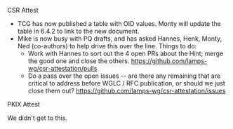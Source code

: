 CSR Attest

- TCG has now published a table with OID values. Monty will update the table in 6.4.2 to link to the new document.
- Mike is now busy with PQ drafts, and has asked Hannes, Henk, Monty, Ned (co-authors) to help drive this over the line. Things to do:
   - Work with Hannes to sort out the 4 open PRs about the Hint; merge the good one and close the others.
   https://github.com/lamps-wg/csr-attestation/pulls
   - Do a pass over the open issues -- are there any remaining that are critical to address before WGLC / RFC publication, or should we just close them out?
   https://github.com/lamps-wg/csr-attestation/issues
   
   
PKIX Attest

We didn't get to this.
